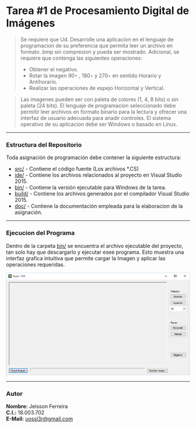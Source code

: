 # Tarea #1 de Procesamiento Digital de Imágenes

>Se requiere que Ud. Desarrolle una aplicacion en el lenguaje de programacion de su 
preferencia que permita leer un archivo en formato .bmp sin compresion y pueda ser mostrado. Adicional, se requiere que contenga las siguientes operaciones:
> - Obtener el negativo.
> - Rotar la imagen 90◦ , 180◦  y 270◦  en sentido Horario y Antihorario.
> - Realizar las operaciones de espejo Horizontal y Vertical.

>Las imagenes pueden ser con paleta de colores (1, 4, 8 bits) o sin paleta (24 bits). El lenguaje de programacion seleccionado debe permitir leer archivos en formato binario para la lectura y ofrecer una interfaz de usuario adecuada para anadir controles. El sistema operativo de su aplicacion debe ser Windows o basado en Linux.


- - - - 
### Estructura del Repositorio

Toda asignación de programación debe contener la siguiente estructura:

* [src/] - Contiene el código fuente (Los archivos *.CS)
* [ide/] - Contiene los archivos relacionados al proyecto en Visual Studio 2015.
* [bin/] - Contiene la versión ejecutable para Windows de la tarea.
* [build/] - Contiene los archivos generados por el compilador Visual Studio 2015.
* [doc/] - Contiene la documentación empleada para la elaboracion de la asignación.


- - - - 
### Ejecucion del Programa

Dentro de la carpeta [bin/] se encuentra el archivo ejecutable del proyecto, tan solo hay que descargarlo y ejecutar esee programa. Esto muestra una interfaz grafica intuitiva que permite cargar la Imagen y aplicar las operaciones requeridas.

![Screenshot de la Aplicacion](./doc/aplicacion.png "Screenshot")


- - - - 
### Autor
**Nombre:** Jeisson Ferreira  
**C.I.:** 18.003.702  
**E-Mail:** uossi3r@gmail.com


   [src/]: <./src/>
   [ide/]: <./ide/>
   [bin/]: <./bin/>
   [build/]: <./build/>
   [doc/]: <./doc/>